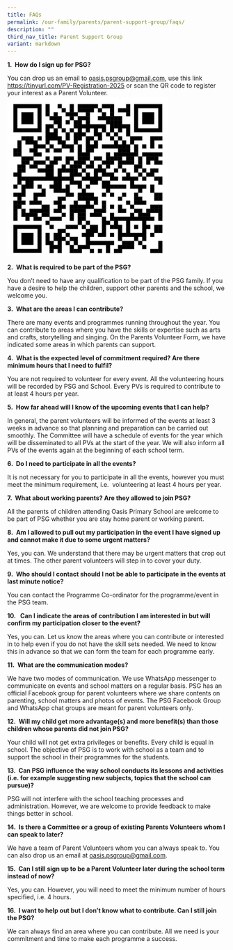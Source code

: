 ```yaml
---
title: FAQs
permalink: /our-family/parents/parent-support-group/faqs/
description: ""
third_nav_title: Parent Support Group
variant: markdown
---
```

**1.&nbsp; How do I sign up for PSG?**

You can drop us an email to oasis.psgroup@gmail.com, use this link https://tinyurl.com/PV-Registration-2025 or scan the QR code to register your interest as a Parent Volunteer.
![](/images/PSG_2025_Registration_resized.png)

		 
**2.&nbsp; What is required to be part of the PSG?**

You don’t need to have any qualification to be part of the PSG family. If you have a desire to help the children, support other parents and the school, we welcome you.

**3.&nbsp; What are the areas I can contribute?**

There are many events and programmes running throughout the year. You can contribute to areas where you have the skills or expertise such as arts and crafts, storytelling and singing. On the Parents Volunteer Form, we have indicated some areas in which parents can support.

**4.&nbsp; What is the expected level of commitment required? Are there minimum hours that I need to fulfil?**

You are not required to volunteer for every event. All the volunteering hours will be recorded by PSG and School. Every PVs is required to contribute to at least 4 hours per year.

**5.&nbsp; How far ahead will I know of the upcoming events that I can help?**

In general, the parent volunteers will be informed of the events at least 3 weeks in advance so that planning and preparation can be carried out smoothly. The Committee will have a schedule of events for the year which will be disseminated to all PVs at the start of the year. We will also inform all PVs of the events again at the beginning of each school term.

**6.&nbsp;&nbsp;Do I need to participate in all the events?**

It is not necessary for you to participate in all the events, however you must meet the minimum requirement, i.e.&nbsp; volunteering at least 4 hours per year.

**7.&nbsp; What about working parents? Are they allowed to join PSG?**

All the parents of children attending Oasis Primary School are welcome to be part of PSG whether you are stay home parent or working parent.

**8.&nbsp; Am I allowed to pull out my participation in the event I have signed up and cannot make it due to some urgent matters?**

Yes, you can. We understand that there may be urgent matters that crop out at times. The other parent volunteers will step in to cover your duty.

**9.&nbsp; Who should I contact should I not be able to participate in the events at last minute notice?**

You can contact the Programme Co-ordinator for the programme/event in the PSG team.

**10.&nbsp;&nbsp;&nbsp;Can I indicate the areas of contribution I am interested in but will confirm my participation closer to the event?**

Yes, you can. Let us know the areas where you can contribute or interested in to help even if you do not have the skill sets needed. We need to know this in advance so that we can form the team for each programme early.

**11.&nbsp; What are the communication modes?**

We have two modes of communication. We use WhatsApp messenger to communicate on events and school matters on a regular basis. PSG has an official Facebook group for parent volunteers where we share contents on parenting, school matters and photos of events. The PSG Facebook Group and WhatsApp chat groups are meant for parent volunteers only.

**12.&nbsp; Will my child get more advantage(s) and more benefit(s) than those children whose parents did not join PSG?**

Your child will not get extra privileges or benefits. Every child is equal in school. The objective of PSG is to work with school as a team and to support the school in their programmes for the students.

**13.&nbsp; Can PSG influence the way school conducts its lessons and activities (i.e. for example suggesting new subjects, topics that the school can pursue)?**

PSG will not interfere with the school teaching processes and administration. However, we are welcome to provide feedback to make things better in school.

**14.&nbsp; Is there a Committee or a group of existing Parents Volunteers whom I can speak to later?**

We have a team of Parent Volunteers whom you can always speak to. You can also drop us an email at oasis.psgroup@gmail.com.

**15.&nbsp; Can I still sign up to be a Parent Volunteer later during the school term instead of now?**

Yes, you can. However, you will need to meet the minimum number of hours specified, i.e. 4 hours.

**16.&nbsp; I want to help out but I don’t know what to contribute. Can I still join the PSG?**

We can always find an area where you can contribute. All we need is your commitment and time to make each programme a success.